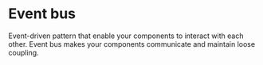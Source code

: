 # Event bus

Event-driven pattern that enable your components to interact with each other. Event bus makes your components communicate and maintain loose coupling.

